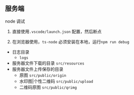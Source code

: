 ## 服务端

node 调试

1. 直接使用`.vscode/launch.json` 配置，然后断点

2. 在浏览器使用，`ts-node` 必须安装在本地，运行`npm run debug`

* 日志目录
    * `logs`
* 服务器文件下载的目录 `src/resources`
* 服务器文件上传保存的目录
    * 原图 `src/public/origin`
    * 水印图|个性二维码 `src/public/upload`
    * 二维码原图 `src/public/qrimg`

